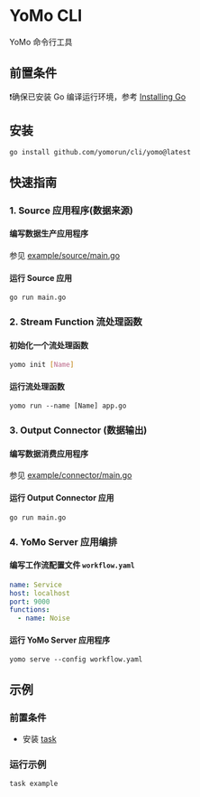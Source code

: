 # YoMo CLI
YoMo 命令行工具

## 前置条件
❗️确保已安装 Go 编译运行环境，参考 [Installing Go](https://golang.org/doc/install)
## 安装
```sh
go install github.com/yomorun/cli/yomo@latest
```

## 快速指南

### 1. Source 应用程序(数据来源)
#### 编写数据生产应用程序
参见 [example/source/main.go](https://github.com/yomorun/cli/blob/main/example/source/main.go)

#### 运行 Source 应用

```
go run main.go
```

### 2. Stream Function 流处理函数
#### 初始化一个流处理函数 

```sh
yomo init [Name]
```

#### 运行流处理函数

```shell
yomo run --name [Name] app.go
```

### 3. Output Connector (数据输出)
#### 编写数据消费应用程序
参见 [example/connector/main.go](https://github.com/yomorun/cli/blob/main/example/connector/main.go)

#### 运行 Output Connector 应用

```shell
go run main.go
```

### 4. YoMo Server 应用编排
#### 编写工作流配置文件 `workflow.yaml`

```yaml
name: Service
host: localhost
port: 9000
functions:
  - name: Noise
```

#### 运行 YoMo Server 应用程序

```shell
yomo serve --config workflow.yaml
```

## 示例

### 前置条件
- 安装 [task](https://taskfile.dev/#/installation)

### 运行示例

```shell
task example
```

